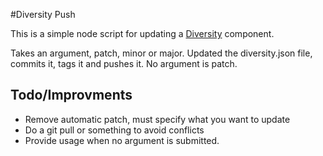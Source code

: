#Diversity Push

This is a simple node script for updating a [Diversity](https://diversity.io/) component.

Takes an argument, patch, minor or major. Updated the diversity.json file, commits it, tags it and pushes it. No argument is patch.

## Todo/Improvments
* Remove automatic patch, must specify what you want to update
* Do a git pull or something to avoid conflicts
* Provide usage when no argument is submitted.
